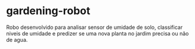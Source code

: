 # gardening-robot
Robo desenvolvido para analisar sensor de umidade de solo, classificar niveis de umidade e predizer se uma nova planta no jardim precisa ou não de agua.
